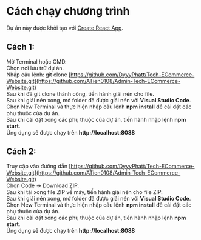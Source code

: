 # Cách chạy chương trình

Dự án này được khởi tạo với [Create React App](https://github.com/facebook/create-react-app).

## Cách 1:

Mở Terminal hoặc CMD.\
Chọn nơi lưu trữ dự án.\
Nhập câu lệnh: git clone [https://github.com/DyyyPhatt/Tech-ECommerce-Website.git](https://github.com/ATien0108/Admin-Tech-ECommerce-Website.git) \
Sau khi đã git clone thành công, tiến hành giải nén cho file.\
Sau khi giải nén xong, mở folder đã được giải nén với **Visual Studio Code**.\
Chọn New Terminal và thực hiện nhập câu lệnh **npm install** để cài đặt các phụ thuộc của dự án.\
Sau khi cài đặt xong các phụ thuộc của dự án, tiến hành nhập lệnh **npm start**.\
Ứng dụng sẽ được chạy trên **http://localhost:8088**

## Cách 2:

Truy cập vào đường dẫn [https://github.com/DyyyPhatt/Tech-ECommerce-Website.git](https://github.com/ATien0108/Admin-Tech-ECommerce-Website.git) \
Chọn Code -> Download ZIP.\
Sau khi tải xong file ZIP về máy, tiến hành giải nén cho file ZIP.\
Sau khi giải nén xong, mở folder đã được giải nén với **Visual Studio Code**.\
Chọn New Terminal và thực hiện nhập câu lệnh **npm install** để cài đặt các phụ thuộc của dự án.\
Sau khi cài đặt xong các phụ thuộc của dự án, tiến hành nhập lệnh **npm start**.\
Ứng dụng sẽ được chạy trên **http://localhost:8088**

